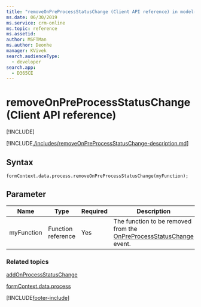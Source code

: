 ```yaml
---
title: "removeOnPreProcessStatusChange (Client API reference) in model-driven apps in Power Apps| MicrosoftDocs"
ms.date: 06/30/2019
ms.service: crm-online
ms.topic: reference
ms.assetid: 
author: MSFTMan
ms.author: Deonhe
manager: KVivek
search.audienceType: 
  - developer
search.app: 
  - D365CE
---
```

# removeOnPreProcessStatusChange (Client API reference)

[!INCLUDE[](../../../../../../includes/cc_applies_to_update_9_0_0.md)]

[!INCLUDE[./includes/removeOnPreProcessStatusChange-description.md](./includes/removeOnPreProcessStatusChange-description.md)]

## Syntax

`formContext.data.process.removeOnPreProcessStatusChange(myFunction);`

## Parameter

|Name|Type|Required|Description|
|--|--|--|--|
|myFunction|Function reference|Yes|The function to be removed from the [OnPreProcessStatusChange](../../events/onpreprocessstatuschange.md) event.|

### Related topics

[addOnProcessStatusChange](addOnProcessStatusChange.md)
 
[formContext.data.process](../../formContext-data-process.md)
 




[!INCLUDE[footer-include](../../../../../../includes/footer-banner.md)]